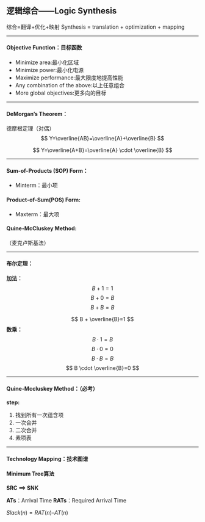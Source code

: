 ## 逻辑综合——Logic Synthesis

综合=翻译+优化+映射
Synthesis = translation + optimization + mapping

---
#### Objective Function：目标函数
* Minimize area:最小化区域
* Minimize power:最小化电源
* Maximize performance:最大限度地提高性能
* Any combination of the above:以上任意组合
* More global objectives:更多向的目标

---
#### DeMorgan’s Theorem：
德摩根定理（对偶）
$$
Y=\overline{AB}=\overline{A}+\overline{B}
$$

$$
Y=\overline{A+B}=\overline{A} \cdot \overline{B}
$$

---
#### Sum-of-Products (SOP) Form：
* Minterm：最小项

#### Product-of-Sum(POS) Form:
* Maxterm：最大项

#### Quine-McCluskey Method:
（麦克卢斯基法）

---
#### 布尔定理：
**加法：**
$$ B + 1=1 $$
$$ B + 0=B $$
$$ B + B=B $$

$$ B + \overline{B}=1 $$
**数乘：**
$$ B \cdot 1=B $$
$$ B \cdot 0=0 $$
$$ B \cdot B=B $$
$$ B \cdot \overline{B}=0 $$


---
#### Quine-Mccluskey Method：（必考）
**step:**
1. 找到所有一次蕴含项
2. 一次合并
3. 二次合并
4. 素项表

---
#### Technology Mapping：技术图谱


#### Minimum Tree算法

**SRC ==> SNK**

**ATs**：Arrival Time
**RATs**：Required Arrival Time

$Slack(n) = RAT(n) –AT(n)$